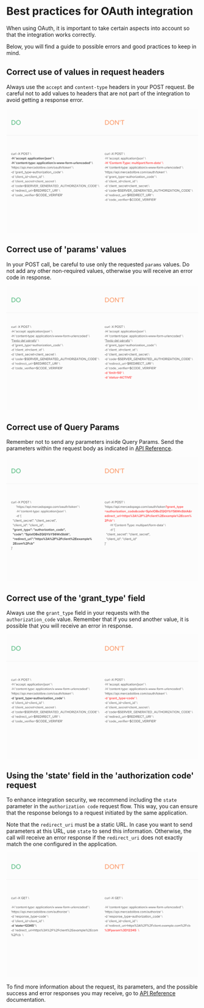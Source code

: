 # Best practices for OAuth integration

When using OAuth, it is important to take certain aspects into account so that the integration works correctly.

Below, you will find a guide to possible errors and good practices to keep in mind.

## Correct use of values in request headers

Always use the `accept` and `content-type` headers in your POST request. Be careful not to add values to headers that are not part of the integration to avoid getting a response error.

![oauth_header](/images/oauth/oauth_header.png)

## Correct use of 'params' values

In your POST call, be careful to use only the requested `params` values. Do not add any other non-required values, otherwise you will receive an error code in response.

![oauth_params](/images/oauth/oauth-1.png)


## Correct use of Query Params

Remember not to send any parameters inside Query Params. Send the parameters within the request body as indicated in [API Reference](/developers/en/reference/oauth/_oauth_token/post).

![oauth_queryparams](/images/oauth/oauth_queryparams_v2.png)

## Correct use of the 'grant_type' field

Always use the `grant_type` field in your requests with the `authorization_code` value. Remember that if you send another value, it is possible that you will receive an error in response.

![oauth_grant_type](/images/oauth/oauth_granttype_v2.png)

## Using the 'state' field in the 'authorization code' request

To enhance integration security, we recommend including the `state` parameter in the `authorization code` request flow. This way, you can ensure that the response belongs to a request initiated by the same application.

Note that the `redirect_uri` must be a static URL. In case you want to send parameters at this URL, use `state` to send this information. Otherwise, the call will receive an error response if the `redirect_uri` does not exactly match the one configured in the application.

![oauth_state](/images/oauth/oauth_state_v4.png)

To find more information about the request, its parameters, and the possible success and error responses you may receive, go to [API Reference](/developers/en/reference/oauth/_oauth_token/post) documentation.

